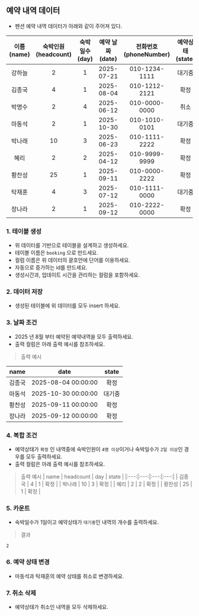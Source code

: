 ## 예약 내역 데이터 

* 펜션 예약 내역 데이터가 아래와 같이 주어져 있다. 

| 이름 (name) | 숙박인원 (headcount) | 숙박일수 (day) | 예약 날짜 (date) | 전화번호 (phoneNumber) | 예약상태 (state) |
|:---:|:---:|:---:|:---:|:---:|:---:|
| 강하늘 | 2 | 1 | 2025-07-21 | 010-1234-1111 | 대기중 |
| 김종국 | 4 | 1 | 2025-08-04 | 010-1212-2121 | 확정 |
| 박명수 | 2 | 4 | 2025-06-12 | 010-0000-0000 | 취소 |
| 마동석 | 2 | 1 | 2025-10-30 | 010-1010-0101 | 대기중 |
| 박나래 | 10 | 3 | 2025-06-23 | 010-1111-2222 | 확정 |
| 혜리 | 2 | 2 | 2025-04-12 | 010-9999-9999 | 확정 |
| 황찬성 | 25 | 1 | 2025-09-11 | 010-0000-2222 | 확정 |
| 탁재훈 | 4 | 3 | 2025-07-12 | 010-1111-0000 | 대기중 |
| 장나라 | 2 | 1 | 2025-09-12 | 010-2222-0000 | 확정 |

### 1. 테이블 생성
* 위 데이터를 기반으로 테이블을 설계하고 생성하세요. 
* 테이블 이름은 `booking` 으로 만드세요. 
* 컬럼 이름은 위 데이터의 괄호안에 단어를 이용하세요.
* 자동으로 증가하는 id를 만드세요. 
* 생성시간과, 업데이트 시간을 관리하는 컬럼을 포함하세요. 

### 2. 데이터 저장
* 생성된 테이블에 위 데이터를 모두 insert 하세요. 


### 3. 날짜 조건 
* 2025 년 8월 부터 예약된 예약내역을 모두 출력하세요. 
* 출력 컬럼은 아래 출력 예시를 참조하세요. 

> 출력 예시 

| name | date | state |
|:---:|:---:|:---:|
| 김종국 | 2025-08-04 00:00:00 | 확정 |
| 마동석 | 2025-10-30 00:00:00 | 대기중 |
| 황찬성 | 2025-09-11 00:00:00 | 확정 |
| 장나라 | 2025-09-12 00:00:00 | 확정 |

 
### 4. 복합 조건 

* 예약상태가 `확정` 인 내역중에 숙박인원이 `4명 이상`이거나 숙박일수가 `2일 이상`인 경우를 모두 출력하세요. 
* 출력 컬럼은 아래 출력 예시를 참조하세요. 

> 출력 예시 
| name | headcount | day | state |
|:---:|:---:|:---:|:---:|
| 김종국 | 4 | 1 | 확정 |
| 박나래 | 10 | 3 | 확정 |
| 혜리 | 2 | 2 | 확정 |
| 황찬성 | 25 | 1 | 확정 |


### 5. 카운트 
* 숙박일수가 1일이고 예약상태가 `대기중`인 내역의 개수를 출력하세요. 

> 결과

```
2
```

### 6. 예약 상태 변경

* 마동석과 탁재훈의 예약 상태를 취소로 변경하세요. 

### 7. 취소 삭제

* 예약상태가 취소인 내역을 모두 삭제하세요. 